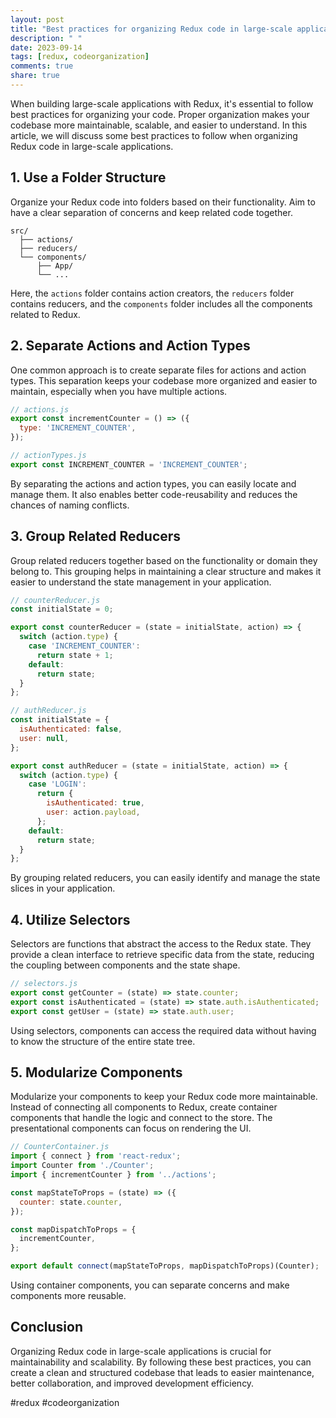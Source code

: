 ```yaml
---
layout: post
title: "Best practices for organizing Redux code in large-scale applications"
description: " "
date: 2023-09-14
tags: [redux, codeorganization]
comments: true
share: true
---
```


When building large-scale applications with Redux, it's essential to follow best practices for organizing your code. Proper organization makes your codebase more maintainable, scalable, and easier to understand. In this article, we will discuss some best practices to follow when organizing Redux code in large-scale applications.

## 1. Use a Folder Structure

Organize your Redux code into folders based on their functionality. Aim to have a clear separation of concerns and keep related code together.

```
src/
  ├── actions/
  ├── reducers/
  └── components/
      ├── App/
      └── ...
```

Here, the `actions` folder contains action creators, the `reducers` folder contains reducers, and the `components` folder includes all the components related to Redux.

## 2. Separate Actions and Action Types

One common approach is to create separate files for actions and action types. This separation keeps your codebase more organized and easier to maintain, especially when you have multiple actions.

```javascript
// actions.js
export const incrementCounter = () => ({
  type: 'INCREMENT_COUNTER',
});

// actionTypes.js
export const INCREMENT_COUNTER = 'INCREMENT_COUNTER';
```

By separating the actions and action types, you can easily locate and manage them. It also enables better code-reusability and reduces the chances of naming conflicts.

## 3. Group Related Reducers

Group related reducers together based on the functionality or domain they belong to. This grouping helps in maintaining a clear structure and makes it easier to understand the state management in your application.

```javascript
// counterReducer.js
const initialState = 0;

export const counterReducer = (state = initialState, action) => {
  switch (action.type) {
    case 'INCREMENT_COUNTER':
      return state + 1;
    default:
      return state;
  }
};

// authReducer.js
const initialState = {
  isAuthenticated: false,
  user: null,
};

export const authReducer = (state = initialState, action) => {
  switch (action.type) {
    case 'LOGIN':
      return {
        isAuthenticated: true,
        user: action.payload,
      };
    default:
      return state;
  }
};
```

By grouping related reducers, you can easily identify and manage the state slices in your application.

## 4. Utilize Selectors

Selectors are functions that abstract the access to the Redux state. They provide a clean interface to retrieve specific data from the state, reducing the coupling between components and the state shape.

```javascript
// selectors.js
export const getCounter = (state) => state.counter;
export const isAuthenticated = (state) => state.auth.isAuthenticated;
export const getUser = (state) => state.auth.user;
```

Using selectors, components can access the required data without having to know the structure of the entire state tree.

## 5. Modularize Components

Modularize your components to keep your Redux code more maintainable. Instead of connecting all components to Redux, create container components that handle the logic and connect to the store. The presentational components can focus on rendering the UI.

```javascript
// CounterContainer.js
import { connect } from 'react-redux';
import Counter from './Counter';
import { incrementCounter } from '../actions';

const mapStateToProps = (state) => ({
  counter: state.counter,
});

const mapDispatchToProps = {
  incrementCounter,
};

export default connect(mapStateToProps, mapDispatchToProps)(Counter);
```

Using container components, you can separate concerns and make components more reusable.

## Conclusion

Organizing Redux code in large-scale applications is crucial for maintainability and scalability. By following these best practices, you can create a clean and structured codebase that leads to easier maintenance, better collaboration, and improved development efficiency.

#redux #codeorganization